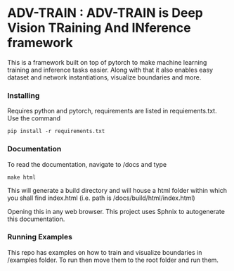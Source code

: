 # ADV-TRAIN : ADV-TRAIN is Deep Vision TRaining And INference framework

This is a framework built on top of pytorch to make machine learning training and inference tasks easier. Along with that it also enables easy dataset and network instantiations, visualize boundaries and more.


### Installing

Requires python and pytorch, requirements are listed in requiements.txt. Use the command

```
pip install -r requirements.txt
```

### Documentation

To read the documentation, navigate to /docs and type

```
make html
```

This will generate a build directory and will house a html folder within which you shall find index.html (i.e. path is /docs/build/html/index.html)

Opening this in any web browser. This project uses Sphnix to autogenerate this documentation.

### Running Examples

This repo has examples on how to train and visualize boundaries in /examples folder. To run then move them to the root folder and run them.
